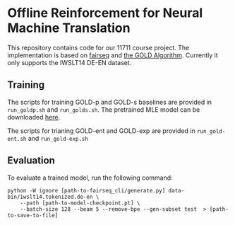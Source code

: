 # Offline Reinforcement for Neural Machine Translation
 This repository contains code for our 11711 course project. The implementation is based on [fairseq](https://github.com/pytorch/fairseq) and [the GOLD Algorithm](https://github.com/yzpang/gold-off-policy-text-gen-iclr21). Currently it only supports the IWSLT14 DE-EN dataset.

## Training
The scripts for training GOLD-p and GOLD-s baselines are provided in ``` run_goldp.sh ``` and ``` run_golds.sh ```. The pretrained MLE model can be downloaded [here](https://drive.google.com/file/d/1dynOAM-EJ4ptfUeP8G5DR_vKbkcIo9tI/view?usp=sharing).

The scripts for trianing GOLD-ent and GOLD-exp are provided in ``` run_gold-ent.sh ``` and ``` run_gold-exp.sh ```

## Evaluation
To evaluate a trained model, run the following command:
```
python -W ignore [path-to-fairseq_cli/generate.py] data-bin/iwslt14.tokenized.de-en \
    --path [path-to-model-checkpoint.pt] \
    --batch-size 128 --beam 5 --remove-bpe --gen-subset test  > [path-to-save-to-file]
```
